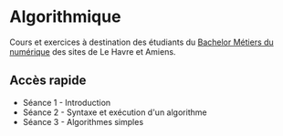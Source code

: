 # Algorithmique

Cours et exercices à destination des étudiants du [Bachelor Métiers du numérique](https://lamanu.fr/bachelor-metiers-du-numerique/) des sites de Le Havre et Amiens.

## Accès rapide
* Séance 1 - Introduction
* Séance 2 - Syntaxe et exécution d'un algorithme
* Séance 3 - Algorithmes simples
